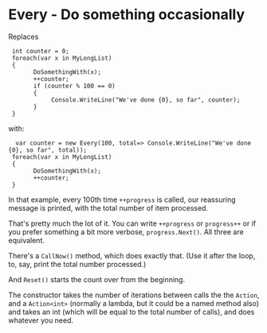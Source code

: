 # Every - Do something occasionally

Replaces
 
     int counter = 0;
     foreach(var x in MyLongList)
     {
           DoSomethingWith(x);
           ++counter;
           if (counter % 100 == 0)
           {
                Console.WriteLine("We've done {0}, so far", counter);
           }
     }
     
with:

      var counter = new Every(100, total=> Console.WriteLine("We've done {0}, so far", total));
     foreach(var x in MyLongList)
     {
           DoSomethingWith(x);
           ++counter;
     }      
In that example, every 100th time `++progress` is called, our reassuring message is printed, with the total number of item processed.

That's pretty much the lot of it.  You can write `++progress` or `progress++` or if you prefer something a bit more verbose, `progress.Next()`. All three are equivalent.

There's a `CallNow()` method, which does exactly that. (Use it after the loop, to, say, print the total number processed.)

And `Reset()` starts the count over from the beginning.

The constructor takes the number of iterations between calls the the `Action`, and a `Action<int>` (normally a lambda, but it could be a named method also) and takes an int (which will be equal to the total number of calls), and does whatever you need.


